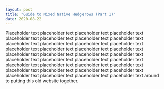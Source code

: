 ```yaml
---
layout: post
title: "Guide to Mixed Native Hedgerows (Part 1)"
date: 2020-08-22
---
```


Placeholder text placeholder text placeholder text placeholder text placeholder text placeholder text placeholder text placeholder text placeholder text placeholder text placeholder text placeholder text placeholder text placeholder text placeholder text placeholder text placeholder text placeholder text placeholder text placeholder text placeholder text placeholder text placeholder text placeholder text placeholder text placeholder text placeholder text placeholder text placeholder text placeholder text placeholder text placeholder text placeholder text placeholder text placeholder text placeholder text around to putting this old website together. 
